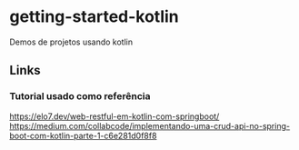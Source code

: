 # getting-started-kotlin
Demos de projetos usando kotlin

## Links
### Tutorial usado como referência
https://elo7.dev/web-restful-em-kotlin-com-springboot/
https://medium.com/collabcode/implementando-uma-crud-api-no-spring-boot-com-kotlin-parte-1-c6e281d0f8f8